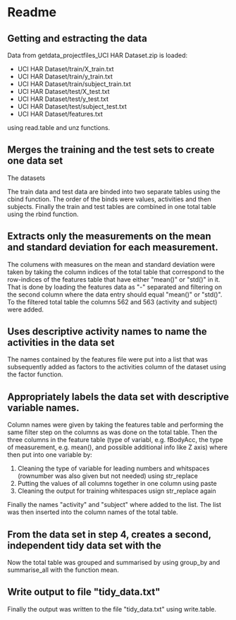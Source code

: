 # Readme

## Getting and estracting the data
Data from getdata_projectfiles_UCI HAR Dataset.zip is loaded:

* UCI HAR Dataset/train/X_train.txt
* UCI HAR Dataset/train/y_train.txt
* UCI HAR Dataset/train/subject_train.txt
* UCI HAR Dataset/test/X_test.txt
* UCI HAR Dataset/test/y_test.txt
* UCI HAR Dataset/test/subject_test.txt
* UCI HAR Dataset/features.txt

using read.table and unz functions.

## Merges the training and the test sets to create one data set
The datasets 

The train data and test data are binded into two separate tables using the cbind function. The order of the binds were values, activities and then subjects. Finally the train and test tables are combined in one total table using the rbind function.

## Extracts only the measurements on the mean and standard deviation for each measurement.
The columens with measures on the mean and standard deviation were taken by taking the column indices of the total table that correspond to the row-indices of the features table that have either "mean()" or "std()" in it. That is done by loading the features data as "-" separated and filtering on the second column where the data entry should equal "mean()" or "std()".
To the filtered total table the columns 562 and 563 (activity and subject) were added.

## Uses descriptive activity names to name the activities in the data set
The names contained by the features file were put into a list that was subsequently added as factors to the activities column of the dataset using the factor function.

## Appropriately labels the data set with descriptive variable names.
Column names were given by taking the features table and performing the same filter step on the columns as was done on the total table. Then the three columns in the feature table (type of variabl, e.g. fBodyAcc, the type of measurement, e.g. mean(), and possible additional info like Z axis) where then put into one variable by:
1) Cleaning the type of variable for leading numbers and whitspaces (rownumber was also given but not needed) using str_replace
2) Putting the values of all columns together in one column using paste
3) Cleaning the output for training whitespaces usign  str_replace again

Finally the names "activity" and "subject" where added to the list.
The list was then inserted into the column names of the total table.

## From the data set in step 4, creates a second, independent tidy data set with the 
Now the total table was grouped and summarised by using group_by and summarise_all with the function mean.

## Write output to file "tidy_data.txt"
Finally the output was written to the file "tidy_data.txt" using write.table.
